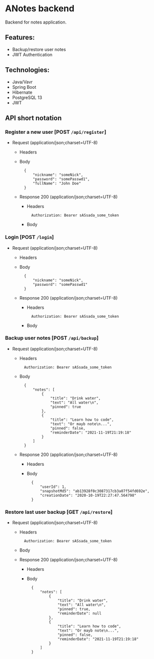 # ANotes backend
Backend for notes application.

## Features:
+ Backup/restore user notes
+ JWT Authentication

## Technologies:
+ Java/Vavr
+ Spring Boot
+ Hibernate
+ PostgreSQL 13
+ JWT

## API short notation

### Register a new user [POST `/api/register`]
+ Request (application/json;charset=UTF-8)

    + Headers
    + Body
    
            {
                "nickname": "someNick",
                "password": "somePasswd1",
                "fullName": "John Doe"
            }
    + Response 200 (application/json;charset=UTF-8)
       
        + Headers
        
                Authorization: Bearer sASsada_some_token
                
        + Body
        

### Login [POST `/login`]
+ Request (application/json;charset=UTF-8)

    + Headers
    + Body
    
            {
                "nickname": "someNick",
                "password": "somePasswd1"
            }
    + Response 200 (application/json;charset=UTF-8)
       
        + Headers
        
                Authorization: Bearer sASsada_some_token
                
        + Body
        
### Backup user notes [POST `/api/backup`]
+ Request (application/json;charset=UTF-8)

    + Headers
    
            Authorization: Bearer sASsada_some_token
            
    + Body
    
            {
                "notes": [
                    {
                        "title": "Drink water",
                        "text": "All water\n",
                        "pinned": true
                    },
                    {
                        "title": "Learn how to code",
                        "text": "Or mayb note\n...",
                        "pinned": false,
                        "reminderDate": "2021-11-19T21:19:18"
                    }
                ]
            }
            
    + Response 200 (application/json;charset=UTF-8)
       
        + Headers
                
        + Body
                
                {
                    "userId": 1,
                    "snapshotMd5": "ab13928f0c3087317cb3a07f54fd692e",
                    "creationDate": "2020-10-19T22:27:47.564798"
                }

### Restore last user backup [GET `/api/restore`]
+ Request (application/json;charset=UTF-8)

    + Headers
    
            Authorization: Bearer sASsada_some_token
            
    + Body
            
    + Response 200 (application/json;charset=UTF-8)
       
        + Headers
                
        + Body
                
                {
                    "notes": [
                        {
                            "title": "Drink water",
                            "text": "All water\n",
                            "pinned": true,
                            "reminderDate": null
                        },
                        {
                            "title": "Learn how to code",
                            "text": "Or mayb note\n...",
                            "pinned": false,
                            "reminderDate": "2021-11-19T21:19:18"
                        }
                    ]
                }
